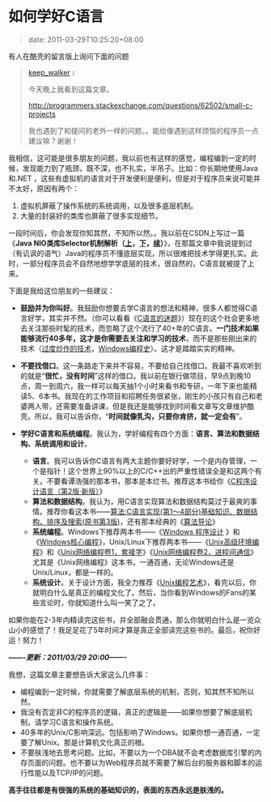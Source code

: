 # 如何学好C语言
>date: 2011-03-29T10:25:20+08:00


有人在酷壳的留言版上询问下面的问题



> [keep\_walker](https://coolshell.cn/guestbook#comment-40269) **:**  
> 
> 今天晚上我看到这篇文章。  
> 
> <http://programmers.stackexchange.com/questions/62502/small-c-projects>
> 
> 
> 我也遇到了和提问的老外一样的问题。。能给像遇到这样烦恼的程序员一点建议嘛？谢谢！
> 
> 


我相信，这可能是很多朋友的问题，我以前也有这样的感觉，编程编到一定的时候，发现能力到了瓶颈，既不深，也不扎实，半吊子。比如：你长期地使用Java和.NET ，这些有虚拟机的语言对于开发便利是便利，但是对于程序员来说可能并不太好，原因有两个：


1. 虚拟机屏蔽了操作系统的系统调用，以及很多底层机制。
2. 大量的封装好的类库也屏蔽了很多实现细节。


一段时间后，你会发现你知其然，不知所以然。。我以前在CSDN上写过一篇《**Java NIO类库Selector机制解析（[上](http://blog.csdn.net/haoel/archive/2008/03/27/2224055.aspx)，[下](http://blog.csdn.net/haoel/archive/2008/03/27/2224069.aspx)，[续](http://blog.csdn.net/haoel/archive/2008/05/04/2379586.aspx)）**》，在那篇文章中我说提到过（有讥讽的语气）Java的程序员不懂底层实现，所以很难把技术学得更扎实。此时，一部分程序员会不自然地想学学底层的技术，很自然的，C语言就被提了上来。


下面是我给这位朋友的一些建议：



* **鼓励并为你叫好**。我鼓励你想要去学C语言的想法和精神，很多人都觉得C语言好学，其实并不然。（你可以看看《[C语言的迷题](https://coolshell.cn/articles/945.html)》）现在的这个社会更多地去关注那些时髦的技术，而忽略了这个流行了40+年的C语言。**一门技术如果能够流行40多年，这才是你需要去关注和学习的技术**，而不是那些刚出来的技术（[过度炒作的技术](https://coolshell.cn/articles/3609.html "那些炒作过度的技术和概念")，[Windows编程史](https://coolshell.cn/articles/3008.html "Windows编程革命简史")）。这才是踏踏实实的精神。


* **不要找借口**。这一条路走下来并不容易，不要给自己找借口。我最不喜欢听到的就是“**很忙，没有时间**”这样的借口。我以前在银行做项目，早9点到晚10点，周一到周六，我一样可以每天抽1个小时来看书和专研，一年下来也能精读5、6本书。我现在的工作项目和招聘任务很紧张，刚生的小孩只有自己和老婆两人带，还需要准备讲课，但是我还是能够找到时间看文章写文章维护酷壳。所以，我可以告诉你，“**时间就像乳沟，只要你肯挤，就一定会有**”。


* **学好C语言和系统编程**。我认为，学好编程有四个方面：**语言、算法和数据结构、系统调用和设计**。
	+ **语言**。我可以告诉你C语言有两大主题你要好好学，一个是内存管理，一个是指针！这个世界上90%以上的C/C++出的严重性错误全是和这两个有关。不要看谭浩强的那本书，那本是本烂书。推荐这本书给你《[C程序设计语言（第2版·新版）](http://product.china-pub.com/14975&ref=browse)》
	+ **算法和数据结构**。我认为，用C语言实现算法和数据结构莫过于最爽的事情。推荐你看这本书——[算法:C语言实现(第1～4部分)基础知识、数据结构、排序及搜索(原书第3版)](http://product.china-pub.com/192975&ref=browse)，还有那本经典的《[算法导论](http://product.china-pub.com/31701)》
	+ **系统编程**。Windows下推荐两本书——《[Windows 程序设计](http://product.china-pub.com/52880) 》和《[Windows核心编程](http://product.china-pub.com/209058)》，Unix/Linux下推荐两本书——《[Unix高级环境编程](http://product.china-pub.com/30181)》和《[Unix网络编程卷1，套接字](http://product.china-pub.com/196770)》《[Unix网络编程卷2，进程间通信](http://product.china-pub.com/196859)》尤其是《Unix网络编程》这本书，一通百通，无论Windows还是Unix/Linux，都是一样的。
	+ **系统设计**。关于设计方面，我全力推荐《[Unix编程艺术](http://product.china-pub.com/197413)》，看完以后，你就明白什么是真正的编程文化了。然后，当你看到Windows的Fans的某些言论时，你就知道什么叫一笑了之了。


如果你能在2-3年内精读完这些书，并全部融会贯通，那么你就明白什么是一览众山小的感觉了！我足足花了5年时间才算是真正全部读完这些书的。最后，祝你好运！努力！


***——-更新：2011/03/29 20:00——-***


我想，这篇文章主要想告诉大家这么几件事：


* 编程编到一定时候，你就需要了解底层系统的机制，否则，知其然不知所以然。
* 我没有否定非C的程序员的逻辑，真正的逻辑是——如果你想要了解底层机制，请学习C语言和操作系统。
* 40多年的Unix/C影响深远。包括影响了Windows。如果你想一通百通，一定要了解Unix。那是计算机文化真正的根。
* 不要肤浅地去思考问题。比如，不要以为一个DBA就不会考虑数据库引擎的内存页面的问题。也不要以为Web程序员就不需要了解后台的服务器和脚本的运行性能以及TCP/IP的问题。


**高手往往都是有很强的系统的基础知识的，表面的东西永远是肤浅的。**


